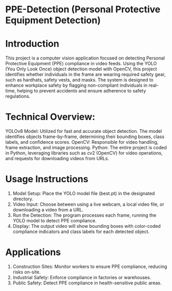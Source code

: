 # PPE-Detection (Personal Protective Equipment Detection)

# Introduction

This project is a computer vision application focused on detecting Personal Protective Equipment (PPE) compliance in video feeds. Using the YOLO (You Only Look Once) object detection model with OpenCV, this project identifies whether individuals in the frame are wearing required safety gear, such as hardhats, safety vests, and masks. The system is designed to enhance workplace safety by flagging non-compliant individuals in real-time, helping to prevent accidents and ensure adherence to safety regulations.


# Technical Overview:

YOLOv8 Model: Utilized for fast and accurate object detection. The model identifies objects frame-by-frame, determining their bounding boxes, class labels, and confidence scores.
OpenCV: Responsible for video handling, frame extraction, and image processing.
Python: The entire project is coded in Python, leveraging libraries such as cv2 (OpenCV) for video operations, and requests for downloading videos from URLs.

# Usage Instructions

1) Model Setup: Place the YOLO model file (best.pt) in the designated directory.
2) Video Input: Choose between using a live webcam, a local video file, or downloading a video from a URL.
3) Run the Detection: The program processes each frame, running the YOLO model to detect PPE compliance.
4) Display: The output video will show bounding boxes with color-coded compliance indicators and class labels for each detected object.




# Applications

1) Construction Sites: Monitor workers to ensure PPE compliance, reducing risks on-site.
2) Industrial Safety: Enforce compliance in factories or warehouses.
3) Public Safety: Detect PPE compliance in health-sensitive public areas.

